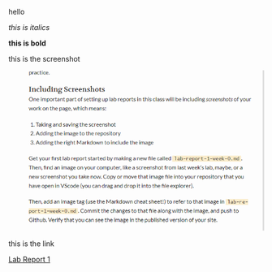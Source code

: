 hello


*this is italics*

**this is bold**

this is the screenshot

![lab-report-1-week-0.md](screenshotlab0.png)

this is the link

[Lab Report 1](https://zixiancai.github.io/cse15l-lab-reports/)
